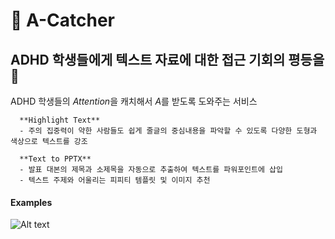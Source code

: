 &#x1F4D9; A-Catcher 
=========
**ADHD 학생들에게 텍스트 자료에 대한 접근 기회의 평등을** &#x1F53D;
---------------------------------------------------

   ADHD 학생들의 *Attention*을 캐치해서 *A*를 받도록 도와주는 서비스
      
      **Highlight Text**
      - 주의 집중력이 약한 사람들도 쉽게 줄글의 중심내용을 파악할 수 있도록 다양한 도형과 색상으로 텍스트를 강조
      
      **Text to PPTX**
      - 발표 대본의 제목과 소제목을 자동으로 추출하여 텍스트를 파워포인트에 삽입
      - 텍스트 주제와 어울리는 피피티 템플릿 및 이미지 추천


#### Examples
![Alt text](https://github.com/yoonkim313/dataCampusProject-Team10/blob/master/a-catcher%20%E1%84%8B%E1%85%A8%E1%84%89%E1%85%B5.jpeg)

   
   
   

